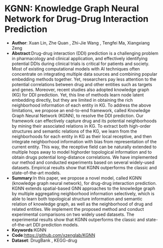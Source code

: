 # KGNN: Knowledge Graph Neural Network for Drug-Drug Interaction Prediction
* **Author**: Xuan Lin, Zhe Quan , Zhi-Jie Wang , Tengfei Ma, Xiangxiang Zeng
* **Abstract**:Drug-drug interaction (DDI) prediction is a challenging problem in pharmacology and clinical application, and effectively identifying potential DDIs during clinical trials is critical for patients and society. Most of existing computational models with AI techniques often concentrate on integrating multiple data sources and combining popular embedding methods together. Yet, researchers pay less attention to the potential correlations between drug and other entities such as targets and genes. Moreover, recent studies also adopted knowledge graph (KG) for DDI prediction. Yet, this line of methods learn node latent embedding directly, but they are limited in obtaining the rich neighborhood information of each entity in KG. To address the above limitations, we propose an end-to-end framework, called Knowledge Graph Neural Network (KGNN), to resolve the DDI prediction. Our framework can effectively capture drug and its potential neighborhoods by mining their associated relations in KG. To extract both high-order structures and semantic relations of the KG, we learn from the neighborhoods for each entity in KG as their local receptive, and then integrate neighborhood information with bias from representation of the current entity. This way, the receptive field can be naturally extended to multiple hops away to model highorder topological information and to obtain drugs potential long-distance correlations. We have implemented our method and conducted experiments based on several widely-used datasets. Empirical results show that KGNN outperforms the classic and state-of-the-art models.
* **Summary**:In this paper, we propose a novel model, called KGNN (knowledge graph neural network), for drug-drug interaction prediction. KGNN extends spatial-based GNN approaches to the knowledge graph by multiple aggregating neighborhood information selectively, which is able to learn both topological structure information and semantic relation of knowledge graph, as well as the neighborhood of drug and related entities. We implement the proposed method and conduct experimental comparisons on two widely used datasets. The experimental results show that KGNN outperforms the classic and state-of-the-art DDI prediction models.
* **Keywords**:KGNN
* **Code**:https://github.com/xzenglab/KGNN
* **Dataset**: DrugBank , KEGG-drug